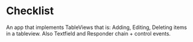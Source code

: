 # Checklist
An app that implements TableViews that is: Adding, Editing, Deleting items in a tableview. Also Textfield and Responder chain + control events.
